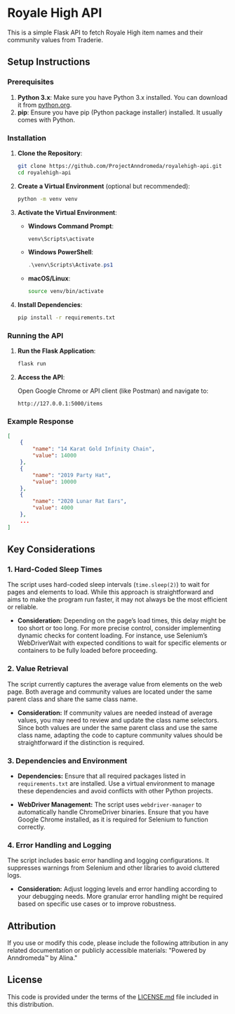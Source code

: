 # Royale High API

This is a simple Flask API to fetch Royale High item names and their community values from Traderie.

## Setup Instructions

### Prerequisites

1. **Python 3.x**: Make sure you have Python 3.x installed. You can download it from [python.org](https://www.python.org/).
2. **pip**: Ensure you have pip (Python package installer) installed. It usually comes with Python.

### Installation

1. **Clone the Repository**:

    ```bash
    git clone https://github.com/ProjectAnndromeda/royalehigh-api.git
    cd royalehigh-api
    ```

2. **Create a Virtual Environment** (optional but recommended):

    ```bash
    python -m venv venv
    ```

3. **Activate the Virtual Environment**:

    - **Windows Command Prompt**:

        ```bash
        venv\Scripts\activate
        ```

    - **Windows PowerShell**:

        ```powershell
        .\venv\Scripts\Activate.ps1
        ```

    - **macOS/Linux**:

        ```bash
        source venv/bin/activate
        ```

4. **Install Dependencies**:

    ```bash
    pip install -r requirements.txt
    ```

### Running the API

1. **Run the Flask Application**:

    ```bash
    flask run
    ```

2. **Access the API**:

    Open Google Chrome or API client (like Postman) and navigate to:

    ```
    http://127.0.0.1:5000/items
    ```

### Example Response

```json
[
    {
        "name": "14 Karat Gold Infinity Chain",
        "value": 14000
    },
    {
        "name": "2019 Party Hat",
        "value": 10000
    },
    {
        "name": "2020 Lunar Rat Ears",
        "value": 4000
    },
    ...
]
```

## Key Considerations

### 1. **Hard-Coded Sleep Times**

The script uses hard-coded sleep intervals (`time.sleep(2)`) to wait for pages and elements to load. While this approach is straightforward and aims to make the program run faster, it may not always be the most efficient or reliable. 

- **Consideration:** Depending on the page’s load times, this delay might be too short or too long. For more precise control, consider implementing dynamic checks for content loading. For instance, use Selenium’s WebDriverWait with expected conditions to wait for specific elements or containers to be fully loaded before proceeding.

### 2. **Value Retrieval**

The script currently captures the average value from elements on the web page. Both average and community values are located under the same parent class and share the same class name.

- **Consideration:** If community values are needed instead of average values, you may need to review and update the class name selectors. Since both values are under the same parent class and use the same class name, adapting the code to capture community values should be straightforward if the distinction is required.

### 3. **Dependencies and Environment**

- **Dependencies:** Ensure that all required packages listed in `requirements.txt` are installed. Use a virtual environment to manage these dependencies and avoid conflicts with other Python projects.
  
- **WebDriver Management:** The script uses `webdriver-manager` to automatically handle ChromeDriver binaries. Ensure that you have Google Chrome installed, as it is required for Selenium to function correctly.

### 4. **Error Handling and Logging**

The script includes basic error handling and logging configurations. It suppresses warnings from Selenium and other libraries to avoid cluttered logs.

- **Consideration:** Adjust logging levels and error handling according to your debugging needs. More granular error handling might be required based on specific use cases or to improve robustness.

## Attribution

If you use or modify this code, please include the following attribution in any related documentation or publicly accessible materials: "Powered by Anndromeda™ by Alina."

## License
This code is provided under the terms of the [LICENSE.md](LICENSE.md) file included in this distribution.
